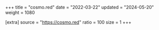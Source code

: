 +++
title = "cosmo.red"
date = "2022-03-22"
updated = "2024-05-20"
weight = 1080

[extra]
source = "https://cosmo.red"
ratio = 100
size = 1
+++
